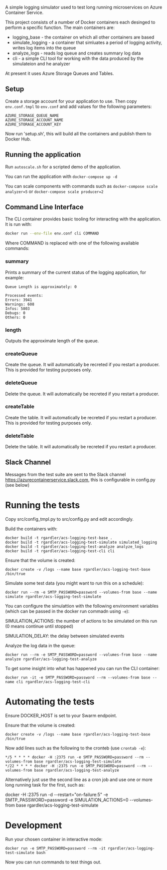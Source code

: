 A simple logging simulator used to test long running microservices on Azure Container Service.

This project consists of a number of Docker containers each desinged to perform a specific function. The main containers are:

  * logging_base - the container on which all other containers are based
  * simulate_logging - a container that simluates a period of logging activity, writes log items into the queue
  * analyze_logs - reads log queue and creates summary log data
  * cli - a simple CLI tool for working with the data produced by the simulateion and he analyzer

At present it uses Azure Storage Queues and Tables.

## Setup

Create a storage account for your application to use. Then copy
`env.conf.tmpl` to `env.conf` and add values for the following
parameters:

```
AZURE_STORAGE_QUEUE_NAME
AZURE_STORAGE_ACCOUNT_NAME
AZURE_STORAGE_ACCOUNT_KEY
```

Now run 'setup.sh', this will build all the containers and publish
them to Docker Hub.

## Running the application

Run `autoscale.sh` for a scripted demo of the application.

You can run the application with `docker-compose up -d`

You can scale components with commands such as `docker-compose scale
analyzer=5` or `docker-compose scale producer=2`

## Command Line Interface

The CLI container provides basic tooling for interacting with the
application. It is run with:

```bash
docker run --env-file env.conf cli COMMAND
```

Where COMMAND is replaced with one of the following available commands:

### summary

Prints a summary of the current status of the logging application, for example:

```
Queue Length is approximately: 0

Processed events:
Errors: 3941
Warnings: 608
Infos: 5803
Debugs: 0
Others: 0
```

### length

Outputs the approximate length of the queue.

### createQueue

Create the queue. It will automatically be recreted if you restart a
producer. This is provided for testing purposes only.

### deleteQueue

Delete the queue. It will automatically be recreted if you restart a
producer.

### createTable

Create the table. It will automatically be recreted if you restart a
producer. This is provided for testing purposes only.

### deleteTable

Delete the table. It will automatically be recreted if you restart a
producer.


## Slack Channel

Messages from the test suite are sent to the Slack channel
https://azurecontainerservice.slack.com, this is configurable in
config.py (see below)

# Running the tests

Copy src/config_tmpl.py to src/config.py and edit accordingly. 

Build the containers with:

```
docker build -t rgardler/acs-logging-test-base .
docker build -t rgardler/acs-logging-test-simulate simulated_logging
docker build -t rgardler/acs-logging-test-analyze analyze_logs
docker build -t rgardler/acs-logging-test-cli cli
```

Ensure that the volume is created:

```
docker create -v /logs --name base rgardler/acs-logging-test-base /bin/true
```

Simulate some test data (you might want to run this on a schedule):

```
docker run --rm -e SMTP_PASSWORD=password --volumes-from base --name simulate rgardler/acs-logging-test-simulate
```

You can configure the simulattion with the following environment variables (which can be passed in the docker run commadn using `-e`):

SIMULATION_ACTIONS: the number of actions to be simulated on this run (0 means continue until stopped)

SIMULATION_DELAY: the delay between simulated events

Analyze the log data in the queue:

```
docker run --rm -e SMTP_PASSWORD=password --volumes-from base --name analyze rgardler/acs-logging-test-analyze
```

To get some insight into what has happened you can run the CLI container:

```
docker run -it -e SMTP_PASSWORD=password --rm --volumes-from base --name cli rgardler/acs-logging-test-cli
```

# Automating the tests

Ensure DOCKER_HOST is set to your Swarm endpoint.

Ensure that the volume is created:

```
docker create -v /logs --name base rgardler/acs-logging-test-base /bin/true
```

Now add lines such as the following to the cronteb (use `crontab -e`):

```
*/5 * * * * docker -H :2375 run -e SMTP_PASSWORD=password --rm --volumes-from base rgardler/acs-logging-test-simulate
*/22 * * * * docker -H :2375 run -e SMTP_PASSWORD=password --rm --volumes-from base rgardler/acs-logging-test-analyze
```

Alternatively just use the second line as a cron job and use one or more long running task for the first, such as:

docker -H :2375 run -d --restart="on-failure:5" -e SMTP_PASSWORD=password -e SIMULATION_ACTIONS=0 --volumes-from base rgardler/acs-logging-test-simulate

# Development

Run your chosen container in interactive mode:

```
docker run -e SMTP_PASSWORD=password --rm -it rgardler/acs-logging-test-simulate bash
```

Now you can run commands to test things out.
